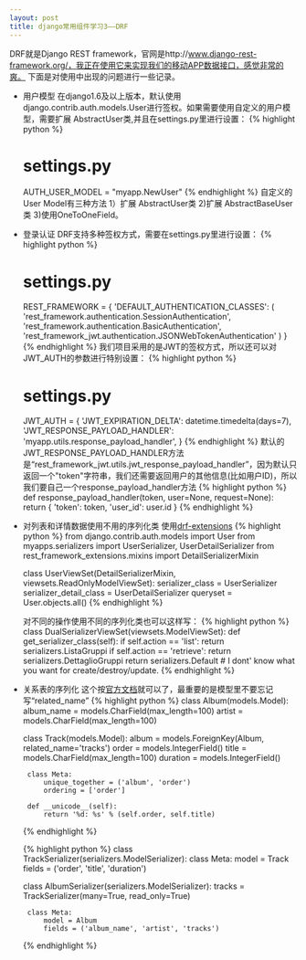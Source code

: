 ```yaml
---
layout: post
title: django常用组件学习3——DRF
---
```

DRF就是Django REST framework，官网是http://www.django-rest-framework.org/，我正在使用它来实现我们的移动APP数据接口，感觉非常的爽。
下面是对使用中出现的问题进行一些记录。

* 用户模型
  在django1.6及以上版本，默认使用django.contrib.auth.models.User进行签权。如果需要使用自定义的用户模型，需要扩展 AbstractUser类,并且在settings.py里进行设置：
  {% highlight python %}
    # settings.py
    AUTH_USER_MODEL = "myapp.NewUser"
  {% endhighlight %}
  自定义的User Model有三种方法 1）扩展 AbstractUser类 2)扩展 AbstractBaseUser类 3)使用OneToOneField。

 * 登录认证
   DRF支持多种签权方式，需要在settings.py里进行设置：
   {% highlight python %}
    # settings.py
    REST_FRAMEWORK = {
    'DEFAULT_AUTHENTICATION_CLASSES': (
         'rest_framework.authentication.SessionAuthentication',
         'rest_framework.authentication.BasicAuthentication',       
         'rest_framework_jwt.authentication.JSONWebTokenAuthentication'
    )
  }
  {% endhighlight %}
  我们项目采用的是JWT的签权方式，所以还可以对JWT_AUTH的参数进行特别设置：
  {% highlight python %}
    # settings.py
    JWT_AUTH = {
    'JWT_EXPIRATION_DELTA': datetime.timedelta(days=7),
    'JWT_RESPONSE_PAYLOAD_HANDLER': 'myapp.utils.response_payload_handler',
  }
  {% endhighlight %}
  默认的JWT_RESPONSE_PAYLOAD_HANDLER方法是“rest_framework_jwt.utils.jwt_response_payload_handler”，因为默认只返回一个"token"字符串，我们还需要返回用户的其他信息(比如用户ID)，所以我们要自己一个response_payload_handler方法
  {% highlight python %}
  def response_payload_handler(token, user=None, request=None):
     return {
            'token': token,
            'user_id': user.id
        }
  {% endhighlight %}  

  * 对列表和详情数据使用不用的序列化类
    使用<a href="https://github.com/chibisov/drf-extensions" target="_blank">drf-extensions</a>
    {% highlight python %}
    from django.contrib.auth.models import User
    from myapps.serializers import UserSerializer, UserDetailSerializer
    from rest_framework_extensions.mixins import DetailSerializerMixin

    class UserViewSet(DetailSerializerMixin, viewsets.ReadOnlyModelViewSet):
        serializer_class = UserSerializer
        serializer_detail_class = UserDetailSerializer
    queryset = User.objects.all()
    {% endhighlight %}  
    
    对不同的操作使用不同的序列化类也可以这样写：
    {% highlight python %}
    class DualSerializerViewSet(viewsets.ModelViewSet):
    def get_serializer_class(self):
        if self.action == 'list':
            return serializers.ListaGruppi
        if self.action == 'retrieve':
            return serializers.DettaglioGruppi
        return serializers.Default # I dont' know what you want for create/destroy/update.
    {% endhighlight %}  

*  关系表的序列化
   这个按<a href="http://www.django-rest-framework.org/api-guide/relations/" target="_blank">官方文档</a>就可以了，最重要的是模型里不要忘记写“related_name”
   {% highlight python %}
    class Album(models.Model):
    album_name = models.CharField(max_length=100)
    artist = models.CharField(max_length=100)

    class Track(models.Model):
        album = models.ForeignKey(Album, related_name='tracks')
        order = models.IntegerField()
        title = models.CharField(max_length=100)
        duration = models.IntegerField()

        class Meta:
            unique_together = ('album', 'order')
            ordering = ['order']

        def __unicode__(self):
            return '%d: %s' % (self.order, self.title)
   {% endhighlight %}

   {% highlight python %}
   class TrackSerializer(serializers.ModelSerializer):
    class Meta:
        model = Track
        fields = ('order', 'title', 'duration')

    class AlbumSerializer(serializers.ModelSerializer):
        tracks = TrackSerializer(many=True, read_only=True)

        class Meta:
            model = Album
            fields = ('album_name', 'artist', 'tracks')
   {% endhighlight %}
